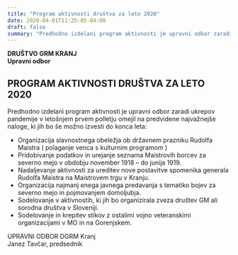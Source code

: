 ```yaml
---
title: "Program aktivnosti društva za leto 2020" 
date: 2020-04-01T11:25:05-04:00
draft: false
summary: "Predhodno izdelani program aktivnosti je upravni odbor zaradi ukrepov pandemije v letošnjem prvem polletju  omejil na predvidene najvažnejše naloge, ki jih bo še možno izvesti do konca leta."
---
```


**DRUŠTVO GRM KRANJ**  
**Upravni odbor**

## PROGRAM  AKTIVNOSTI DRUŠTVA ZA LETO 2020

Predhodno izdelani program aktivnosti je upravni odbor zaradi ukrepov pandemije v letošnjem prvem polletju  omejil na predvidene najvažnejše naloge, ki jih bo še možno izvesti do konca leta:
* Organizacija slavnostnega obeležja ob državnem prazniku Rudolfa Maistra ( polaganje venca s kulturnim programom )
* Pridobivanje podatkov in urejanje seznama Maistrovih borcev za severno mejo v obdobju november 1918 – do junija 1919.
* Nadaljevanje aktivnosti za ureditev nove postavitve spomenika generala Rudolfa Maistra na Maistrovem trgu v Kranju.
* Organizacija najmanj enega javnega predavanja s tematiko bojev za severno mejo in pojmovanjem domoljubja.
* Sodelovanje v aktivnostih, ki jih bo organizirala zveza društev GM ali sorodna društva v Sloveniji.
* Sodelovanje in krepitev stikov z ostalimi vojno veteranskimi organizacijami v MO in na Gorenjskem.

UPRAVNI ODBOR DGRM Kranj  
Janez Tavčar, predsednik